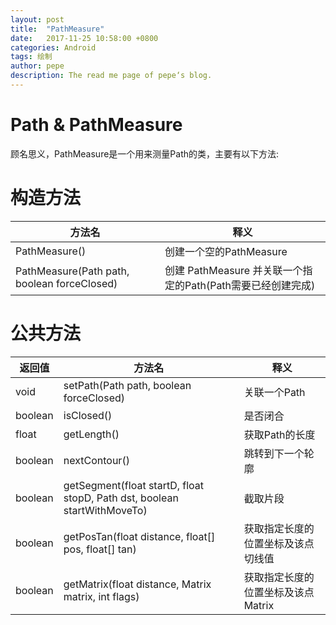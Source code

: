 ```yaml
---
layout: post
title:  "PathMeasure"
date:   2017-11-25 10:58:00 +0800
categories: Android
tags: 绘制
author: pepe
description: The read me page of pepe‘s blog.
---
```


Path & PathMeasure
============
顾名思义，PathMeasure是一个用来测量Path的类，主要有以下方法:

构造方法
==========

|方法名|释义|
|-|-|
|PathMeasure()|创建一个空的PathMeasure|
|PathMeasure(Path path, boolean forceClosed)|创建 PathMeasure 并关联一个指定的Path(Path需要已经创建完成)|

公共方法
==========

|返回值|方法名|释义|
|--|--|--|
|void	|setPath(Path path, boolean forceClosed)									|关联一个Path|
|boolean|isClosed()																	|是否闭合|
|float	|getLength()																|获取Path的长度|
|boolean|nextContour()																|跳转到下一个轮廓|
|boolean|getSegment(float startD, float stopD, Path dst, boolean startWithMoveTo)	|截取片段|
|boolean|getPosTan(float distance, float[] pos, float[] tan)						|获取指定长度的位置坐标及该点切线值|
|boolean|getMatrix(float distance, Matrix matrix, int flags)						|获取指定长度的位置坐标及该点Matrix|






